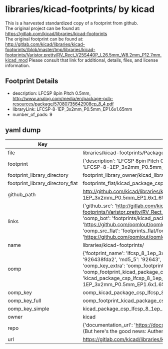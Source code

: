 # libraries/kicad-footprints/ by kicad  
This is a harvested standardized copy of a footprint from github.  
The original project can be found at:  
https://gitlab.com/kicad/libraries/kicad-footprints  
The original footprint can be found at:
http://gitlab.com/kicad/libraries/kicad-footprints//blob/master/tmp/libraries/kicad-footprints/Varistor.pretty/RV_Rect_V25S440P_L26.5mm_W8.2mm_P12.7mm.kicad_mod
Please consult that link for additional, details, files, and license information.  
## Footprint Details
* description: LFCSP 8pin Pitch 0.5mm, http://www.analog.com/media/en/package-pcb-resources/package/57080735642908cp_8_4.pdf  
* libraryLink: LFCSP-8-1EP_3x2mm_P0.5mm_EP1.6x1.65mm  
* number_of_pads: 9  
## yaml dump  
| Key | Value |  
| --- | --- |  
| file | libraries/kicad-footprints/Package_CSP.pretty/LFCSP-8-1EP_3x2mm_P0.5mm_EP1.6x1.65mm.kicad_mod |  
| footprint | {'description': 'LFCSP 8pin Pitch 0.5mm, http://www.analog.com/media/en/package-pcb-resources/package/57080735642908cp_8_4.pdf', 'libraryLink': 'LFCSP-8-1EP_3x2mm_P0.5mm_EP1.6x1.65mm', 'number_of_pads': 9} |  
| footprint_library_directory | footprint_library_owner/kicad_libraries/kicad-footprints/ |  
| footprint_library_directory_flat | footprints_flat/kicad_package_csp_lfcsp_8_1ep_3x2mm_p0_5mm_ep1_6x1_65mm/working |  
| github_path | http://github.com/kicad/libraries/kicad-footprints//blob/master/tmp/libraries/kicad-footprints/Package_CSP.pretty/LFCSP-8-1EP_3x2mm_P0.5mm_EP1.6x1.65mm.kicad_mod |  
| links | {'github_src': 'http://gitlab.com/kicad/libraries/kicad-footprints//blob/master/tmp/libraries/kicad-footprints/Varistor.pretty/RV_Rect_V25S440P_L26.5mm_W8.2mm_P12.7mm.kicad_mod', 'github_src_repo': 'https://gitlab.com/kicad/libraries/kicad-footprints', 'oomp_bot': 'footprints/kicad_package_csp_lfcsp_8_1ep_3x2mm_p0_5mm_ep1_6x1_65mm/working', 'oomp_bot_github': 'https://github.com/oomlout/oomlout_oomp_footprint_bot/tree/main/footprints/kicad_package_csp_lfcsp_8_1ep_3x2mm_p0_5mm_ep1_6x1_65mm/working', 'oomp_src_flat': 'footprints_flat/footprints_flat/kicad_package_csp_lfcsp_8_1ep_3x2mm_p0_5mm_ep1_6x1_65mm/working', 'oomp_src_flat_github': 'https://github.com/oomlout/oomlout_oomp_footprint_src/tree/main/footprints_flat/kicad_package_csp_lfcsp_8_1ep_3x2mm_p0_5mm_ep1_6x1_65mm/working'} |  
| name | libraries/kicad-footprints/ |  
| oomp | {'footprint_name': 'lfcsp_8_1ep_3x2mm_p0_5mm_ep1_6x1_65mm', 'library_name': 'package_csp', 'md5': '926438fda214a4973227e1cf3f10b418', 'md5_10': '926438fda2', 'md5_5': '92643', 'md5_6': '926438', 'oomp_key': 'oomp_kicad_package_csp_lfcsp_8_1ep_3x2mm_p0_5mm_ep1_6x1_65mm', 'oomp_key_extra': 'oomp_footprint_kicad_package_csp_lfcsp_8_1ep_3x2mm_p0_5mm_ep1_6x1_65mm', 'oomp_key_full': 'oomp_footprint_kicad_package_csp_lfcsp_8_1ep_3x2mm_p0_5mm_ep1_6x1_65mm_926438', 'oomp_key_simple': 'kicad_package_csp_lfcsp_8_1ep_3x2mm_p0_5mm_ep1_6x1_65mm', 'original_filename': 'libraries/kicad-footprints/Package_CSP.pretty/LFCSP-8-1EP_3x2mm_P0.5mm_EP1.6x1.65mm.kicad_mod', 'owner_name': 'kicad'} |  
| oomp_key | oomp_kicad_package_csp_lfcsp_8_1ep_3x2mm_p0_5mm_ep1_6x1_65mm |  
| oomp_key_full | oomp_footprint_kicad_package_csp_lfcsp_8_1ep_3x2mm_p0_5mm_ep1_6x1_65mm |  
| oomp_key_simple | kicad_package_csp_lfcsp_8_1ep_3x2mm_p0_5mm_ep1_6x1_65mm |  
| owner | kicad |  
| repo | {'documentation_url': 'https://docs.github.com/rest/overview/resources-in-the-rest-api#rate-limiting', 'message': "API rate limit exceeded for 84.66.173.59. (But here's the good news: Authenticated requests get a higher rate limit. Check out the documentation for more details.)"} |  
| url | https://gitlab.com/kicad/libraries/kicad-footprints |  

